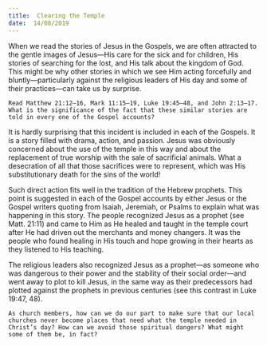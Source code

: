 ```yaml
---
title:  Clearing the Temple
date:  14/08/2019
---
```


When we read the stories of Jesus in the Gospels, we are often attracted to the gentle images of Jesus—His care for the sick and for children, His stories of searching for the lost, and His talk about the kingdom of God. This might be why other stories in which we see Him acting forcefully and bluntly—particularly against the religious leaders of His day and some of their practices—can take us by surprise.

`Read Matthew 21:12–16, Mark 11:15–19, Luke 19:45–48, and John 2:13–17. What is the significance of the fact that these similar stories are told in every one of the Gospel accounts?`

It is hardly surprising that this incident is included in each of the Gospels. It is a story filled with drama, action, and passion. Jesus was obviously concerned about the use of the temple in this way and about the replacement of true worship with the sale of sacrificial animals. What a desecration of all that those sacrifices were to represent, which was His substitutionary death for the sins of the world!

Such direct action fits well in the tradition of the Hebrew prophets. This point is suggested in each of the Gospel accounts by either Jesus or the Gospel writers quoting from Isaiah, Jeremiah, or Psalms to explain what was happening in this story. The people recognized Jesus as a prophet (see Matt. 21:11) and came to Him as He healed and taught in the temple court after He had driven out the merchants and money changers. It was the people who found healing in His touch and hope growing in their hearts as they listened to His teaching.

The religious leaders also recognized Jesus as a prophet—as someone who was dangerous to their power and the stability of their social order—and went away to plot to kill Jesus, in the same way as their predecessors had plotted against the prophets in previous centuries (see this contrast in Luke 19:47, 48).

`As church members, how can we do our part to make sure that our local churches never become places that need what the temple needed in Christ’s day? How can we avoid those spiritual dangers? What might some of them be, in fact?`